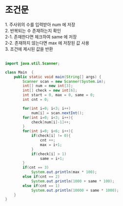 <h1>조건문</h1>
1. 주사위의 수를 입력받아 num 에 저장<br>
2. 반복되는 수 존재하는지 확인<br>
2-1. 존재한다면 체크하여 same 에 저장<br>
2-2. 존재하지 않는다면 max 에 저장된 값 사용<br>
3. 조건에 제시된 값을 반환<br><br>

```java
import java.util.Scanner;

class Main  {
    public static void main(String[] args) {
        Scanner scan = new Scanner(System.in);
        int[] num = new int[3];
        int[] check = new int[6];
        int start = 0, max = 0, same = 0;
        int cnt = 0;

        for(int i=0; i<3; i++)
            num[i] = scan.nextInt();
        for(int i=0; i<3; i++){
            check[num[i]-1]++;
        }
        for(int i=0; i<6; i++){
            if(check[i] != 0){
                cnt ++;
                max = i+1;
            }
            if(check[i] > 1)
                same = i+1;
        }
        if(cnt == 3)
            System.out.println(max * 100);
        else if(cnt == 2)
            System.out.println(1000 + same * 100);
        else if(cnt == 1)
            System.out.println(10000 + same * 1000);
    }
}
```
